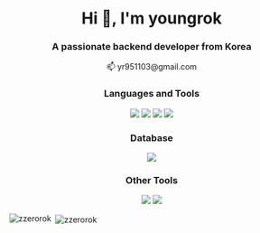 <h1 align="center">Hi 👋, I'm youngrok</h1>

<h3 align="center">A passionate backend developer from Korea</h3>

<p align="center">
  📫 yr951103@gmail.com
</p>

<h3 align="center">Languages and Tools</h3>
<p align="center">
  <a>
    <img src="https://img.shields.io/badge/java-007396?style=for-the-badge&logo=OpenJDK&logoColor=white"/>
  </a>
  <a>
    <img src="https://img.shields.io/badge/spring-6DB33F?style=for-the-badge&logo=spring&logoColor=white">
  </a>
  <a>
    <img src="https://img.shields.io/badge/springboot-6DB33F?style=for-the-badge&logo=springboot&logoColor=white">
  </a>
  <a>
    <img src="https://img.shields.io/badge/html5-E34F26?style=for-the-badge&logo=html5&logoColor=white">
  </a>
</p>

<h3 align="center">Database</h3>
<p align="center">
  <a>
    <img src="https://img.shields.io/badge/mysql-4479A1?style=for-the-badge&logo=mysql&logoColor=white">
  </a>
</p>

<h3 align="center">Other Tools</h3>
<p align="center">
  <a>
    <img src="https://img.shields.io/badge/github-181717?style=for-the-badge&logo=github&logoColor=white">
  </a>
  <a>
    <img src="https://img.shields.io/badge/slack-4A154B?style=for-the-badge&logo=slack&logoColor=white">
  </a>
</p>

<p>
  <img align="left" src="https://github-readme-stats.vercel.app/api/top-langs?username=zzerorok&show_icons=true&locale=en&layout=compact" alt="zzerorok" />
</p>

<p>&nbsp;<img align="center" src="https://github-readme-stats.vercel.app/api?username=zzerorok&show_icons=true&locale=en" alt="zzerorok" /></p>
